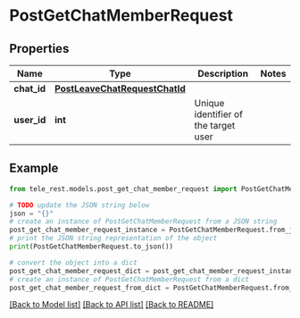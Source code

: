 # PostGetChatMemberRequest


## Properties

Name | Type | Description | Notes
------------ | ------------- | ------------- | -------------
**chat_id** | [**PostLeaveChatRequestChatId**](PostLeaveChatRequestChatId.md) |  | 
**user_id** | **int** | Unique identifier of the target user | 

## Example

```python
from tele_rest.models.post_get_chat_member_request import PostGetChatMemberRequest

# TODO update the JSON string below
json = "{}"
# create an instance of PostGetChatMemberRequest from a JSON string
post_get_chat_member_request_instance = PostGetChatMemberRequest.from_json(json)
# print the JSON string representation of the object
print(PostGetChatMemberRequest.to_json())

# convert the object into a dict
post_get_chat_member_request_dict = post_get_chat_member_request_instance.to_dict()
# create an instance of PostGetChatMemberRequest from a dict
post_get_chat_member_request_from_dict = PostGetChatMemberRequest.from_dict(post_get_chat_member_request_dict)
```
[[Back to Model list]](../README.md#documentation-for-models) [[Back to API list]](../README.md#documentation-for-api-endpoints) [[Back to README]](../README.md)


